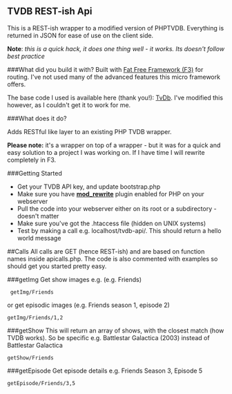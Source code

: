 TVDB REST-ish Api
---
This is a REST-ish wrapper to a modified version of PHPTVDB. Everything is returned in JSON for ease of use on the client side.

**Note**: *this is a quick hack, it does one thing well - it works. Its doesn't follow best practice*

###What did you build it with?
Built with [Fat Free Framework (F3)](https://github.com/bcosca/fatfree) for routing. I've not used many of the advanced features this micro framework offers. 

The base code I used is available here (thank you!): [TvDb](https://github.com/Moinax/TvDb). I've modified this however, as I couldn't get it to work for me.


###What does it do?

Adds RESTful like layer to an existing PHP TVDB wrapper.

**Please note:** it's a wrapper on top of a wrapper - but it was for a quick and easy solution to a project I was working on. If I have time I will rewrite completely in F3.

###Getting Started
- Get your TVDB API key, and update bootstrap.php
- Make sure you have [**mod_rewrite**](https://httpd.apache.org/docs/current/mod/mod_rewrite.html) plugin enabled for PHP on your webserver
- Pull the code into your webserver either on its root or a  subdirectory - doesn't matter
- Make sure you've got the .htaccess file (hidden on UNIX systems)
- Test by making a call e.g. localhost/tvdb-api/. This should return a hello world message

##Calls
All calls are GET (hence REST-ish) and are based on function names inside apicalls.php. The code is also commented with examples so should get you started pretty easy.

###getImg
Get show images e.g. (e.g. Friends)

     getImg/Friends
or get episodic images (e.g. Friends season 1, episode 2)

    getImg/Friends/1,2

###getShow
This will return an array of shows, with the closest match (how TVDB works). So be specific e.g. Battlestar Galactica (2003) instead of Battlestar Galactica

    getShow/Friends

###getEpisode
Get episode details e.g. Friends Season 3, Episode 5

    getEpisode/Friends/3,5


